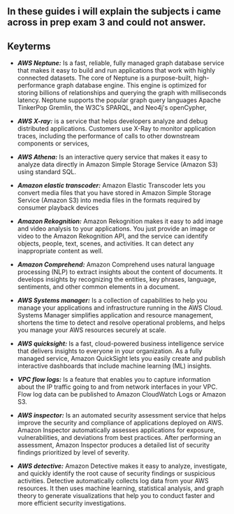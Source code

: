 ## In these guides i will explain the subjects i came across in prep exam 3 and could not answer.


## Keyterms

- ***AWS Neptune:*** Is a fast, reliable, fully managed graph database service that makes it easy to build and run applications that work with highly connected datasets. The core of Neptune is a purpose-built, high-performance graph database engine. This engine is optimized for storing billions of relationships and querying the graph with milliseconds latency. Neptune supports the popular graph query languages Apache TinkerPop Gremlin, the W3C’s SPARQL, and Neo4j's openCypher,

- ***AWS X-ray:*** is a service that helps developers analyze and debug distributed applications. Customers use X-Ray to monitor application traces, including the performance of calls to other downstream components or services, 

- ***AWS Athena:*** Is an interactive query service that makes it easy to analyze data directly in Amazon Simple Storage Service (Amazon S3) using standard SQL.

- ***Amazon elastic transcoder:*** Amazon Elastic Transcoder lets you convert media files that you have stored in Amazon Simple Storage Service (Amazon S3) into media files in the formats required by consumer playback devices

- ***Amazon Rekognition:*** Amazon Rekognition makes it easy to add image and video analysis to your applications. You just provide an image or video to the Amazon Rekognition API, and the service can identify objects, people, text, scenes, and activities. It can detect any inappropriate content as well. 

- ***Amazon Comprehend:*** Amazon Comprehend uses natural language processing (NLP) to extract insights about the content of documents. It develops insights by recognizing the entities, key phrases, language, sentiments, and other common elements in a document.

- ***AWS Systems manager:*** Is a collection of capabilities to help you manage your applications and infrastructure running in the AWS Cloud. Systems Manager simplifies application and resource management, shortens the time to detect and resolve operational problems, and helps you manage your AWS resources securely at scale.

- ***AWS quicksight:*** Is a fast, cloud-powered business intelligence service that delivers insights to everyone in your organization. As a fully managed service, Amazon QuickSight lets you easily create and publish interactive dashboards that include machine learning (ML) insights.

- ***VPC flow logs:*** Is a feature that enables you to capture information about the IP traffic going to and from network interfaces in your VPC. Flow log data can be published to Amazon CloudWatch Logs or Amazon S3.

- ***AWS inspector:*** Is an automated security assessment service that helps improve the security and compliance of applications deployed on AWS. Amazon Inspector automatically assesses applications for exposure, vulnerabilities, and deviations from best practices. After performing an assessment, Amazon Inspector produces a detailed list of security findings prioritized by level of severity.

- ***AWS detective:*** Amazon Detective makes it easy to analyze, investigate, and quickly identify the root cause of security findings or suspicious activities. Detective automatically collects log data from your AWS resources. It then uses machine learning, statistical analysis, and graph theory to generate visualizations that help you to conduct faster and more efficient security investigations.


